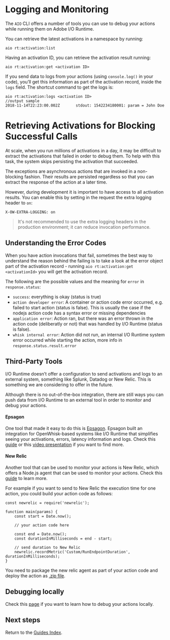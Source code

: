 # Logging and Monitoring

The `AIO` CLI offers a number of tools you can use to debug your actions while running them on Adobe I/O Runtime.

You can retrieve the latest activations in a namespace by running:

```
aio rt:activation:list
```

Having an activation ID, you can retrieve the activation result running:

```
aio rt:activation:get <activation ID>
```

If you send data to logs from your actions (using `console.log()` in your code), you&rsquo;ll get this information as part of the activation record, inside the `logs` field. The shortcut command to get the logs is:

```
aio rt:activation:logs <activation ID>
//output sample
2018-11-14T22:23:00.002Z       stdout: 1542234180001: param = John Doe
```

# Retrieving Activations for Blocking Successful Calls

At scale, when you run millions of activations in a day, it may be difficult to extract the activations that failed in order to debug them. To help with this task, the system skips persisting the activation that succeeded. 

The exceptions are asynchronous actions that are invoked in a non-blocking fashion. Their results are persisted regardless 
so that you can extract the response of the action at a later time. 

However, during development it is important to have access to all activation results. You can enable this by setting in the request the extra logging header to `on`: 

```
X-OW-EXTRA-LOGGING: on
```

> It's not recommended to use the extra logging headers in the production environment; it can reduce invocation performance. 

## Understanding the Error Codes

When you have action invocations that fail, sometimes the best way to understand the reason behind the failing is to take a look at the error object part of the activation record - running `aio rt:activation:get <activationId>` you will get the activation record.

The following are the possible values and the meaning for `error` in `response.status`:

* `success`: everything is okay (status is true)
* `action developer error`: A container or action code error occurred, e.g. failed to start action (status is false). This is usually the case if the nodejs action code has a syntax error or missing dependencies
* `application error`: Action ran, but there was an error thrown in the action code (deliberatly or not) that was handled by I/O Runtime (status is false).
* `whisk internal error`: Action did not run, an internal I/O Runtime system error occurred while starting the action, more info in `response.status.result.error`

## Third-Party Tools

I/O Runtime doesn’t offer a configuration to send activations and logs to an external system, something like Splunk, Datadog or New Relic. This is something we are considering to offer in the future. 

Although there is no out-of-the-box integration, there are still ways you can push data from I/O Runtime to an external tool in order to monitor and debug your actions. 

#### Epsagon

One tool that made it easy to do this is [Epsagon](https://epsagon.com). Epsagon built an integration for OpenWhisk-based systems like I/O Runtime that simplifies seeing your activations, errors, latency information and logs. Check this [guide](https://docs.epsagon.com/docs/openwhisk?utm_source=adobe.io&utm_medium=referral&utm_campaign=adobe_io_docs) or this [video presentation](https://www.youtube.com/watch?v=4iprbivqrxQ&t=1517s) if you want to find more.

#### New Relic

Another tool that can be used to monitor your actions is New Relic, which offers a Node.js agent that can be used to monitor your actions. Check this [guide](https://docs.newrelic.com/docs/agents/nodejs-agent/getting-started/introduction-new-relic-nodejs) to learn more.

For example if you want to send to New Relic the execution time for one action, you could build your action code as follows:

```
const newrelic = require('newrelic');

function main(params) {
    const start = Date.now();

    // your action code here

    const end = Date.now();
    const durationInMilliseconds = end - start;

    // send duration to New Relic
    newrelic.recordMetric('Custom/RunEndpointDuration', durationInMilliseconds);
}
```

You need to package the new relic agent as part of your action code and deploy the action as [.zip file](creating_actions.md#deploying-zip-actions). 

## Debugging locally

Check this [page](debugging.md) if you want to learn how to debug your actions locally.

## Next steps

Return to the [Guides Index](../guides_index.md).
